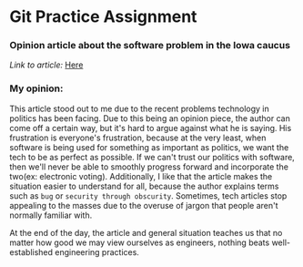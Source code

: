 # Git Practice Assignment

### Opinion article about the software problem in the Iowa caucus
*Link to article:* [Here][1]

### My opinion:
This article stood out to me due to the recent problems technology in politics has been facing. Due to this being an opinion piece, the author can come off a certain way, but it's hard to argue against what he is saying. His frustration is everyone's frustration, because at the very least, when software is being used for something as important as politics, we want the tech to be as perfect as possible. If we can't trust our politics with software, then we'll never be able to smoothly progress forward and incorporate the two(ex: electronic voting).  Additionally, I like that the article makes the situation easier to understand for all, because the author explains terms such as `bug` or `security through obscurity`. Sometimes, tech articles stop appealing to the masses due to the overuse of jargon that people aren't normally familiar with. 

At the end of the day, the article and general situation teaches us that no matter how good we may view ourselves as engineers, nothing beats well-established engineering practices.

[1]: https://gazette.com/opinion/column-ignoring-the-basics-of-software-engineering/article_d044e550-4826-11ea-9585-5f9399a6f052.html